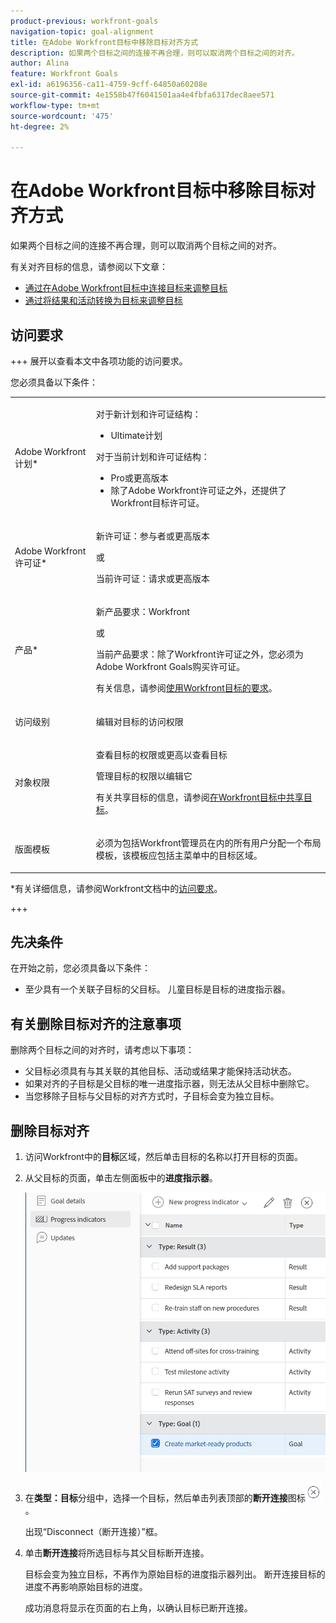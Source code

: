 ```yaml
---
product-previous: workfront-goals
navigation-topic: goal-alignment
title: 在Adobe Workfront目标中移除目标对齐方式
description: 如果两个目标之间的连接不再合理，则可以取消两个目标之间的对齐。
author: Alina
feature: Workfront Goals
exl-id: a6196356-ca11-4759-9cff-64850a60208e
source-git-commit: 4e1558b47f6041501aa4e4fbfa6317dec8aee571
workflow-type: tm+mt
source-wordcount: '475'
ht-degree: 2%

---
```


# 在Adobe Workfront目标中移除目标对齐方式

<!--Audited P&P only: 4/2025-->

如果两个目标之间的连接不再合理，则可以取消两个目标之间的对齐。

有关对齐目标的信息，请参阅以下文章：

* [通过在Adobe Workfront目标中连接目标来调整目标](../../workfront-goals/goal-alignment/align-goals-by-connecting-them.md)
* [通过将结果和活动转换为目标来调整目标](../../workfront-goals/goal-alignment/align-goals-by-converting-results-activities.md)

## 访问要求

+++ 展开以查看本文中各项功能的访问要求。

您必须具备以下条件：

<table style="table-layout:auto">
<col>
</col>
<col>
</col>
<tbody>
 <tr>
 <td role="rowheader">Adobe Workfront计划*</td>
 <td> 
   <p>对于新计划和许可证结构：
  <ul><li>Ultimate计划 </li></ul>
   </p>
<p>对于当前计划和许可证结构： 
<ul><li> Pro或更高版本 </li>
  <li>除了Adobe Workfront许可证之外，还提供了Workfront目标许可证。</li></ul></p>
   </td> 
 </tr>
 <tr>
 <td role="rowheader">Adobe Workfront许可证*</td>
 <td>
 <p>新许可证：参与者或更高版本</p>
 或
 <p>当前许可证：请求或更高版本</p> </td>
 </tr>
 <tr>
 <td role="rowheader">产品*</td>
 <td>
   <p> 新产品要求：Workfront</p>
   或
   <p>当前产品要求：除了Workfront许可证之外，您必须为Adobe Workfront Goals购买许可证。 </p> <p>有关信息，请参阅<a href="../../workfront-goals/goal-management/access-needed-for-wf-goals.md" class="MCXref xref">使用Workfront目标的要求</a>。 </p> </td>
 </tr>
 <tr>
 <td role="rowheader">访问级别</td>
 <td> <p>编辑对目标的访问权限</p> </td>
 </tr>
 <tr data-mc-conditions="">
 <td role="rowheader">对象权限</td>
 <td>
  <p>查看目标的权限或更高以查看目标</p>
  <p>管理目标的权限以编辑它</p>
  <p>有关共享目标的信息，请参阅<a href="../../workfront-goals/workfront-goals-settings/share-a-goal.md" class="MCXref xref">在Workfront目标中共享目标</a>。 </p>
  </td>
 </tr>
   <td role="rowheader"><p>版面模板</p></td>
   <td> <p>必须为包括Workfront管理员在内的所有用户分配一个布局模板，该模板应包括主菜单中的目标区域。 </p>  
</td>
  </tr>
</tbody>
</table>

*有关详细信息，请参阅Workfront文档中的[访问要求](/help/quicksilver/administration-and-setup/add-users/access-levels-and-object-permissions/access-level-requirements-in-documentation.md)。

+++

## 先决条件

在开始之前，您必须具备以下条件：

* 至少具有一个关联子目标的父目标。 儿童目标是目标的进度指示器。

## 有关删除目标对齐的注意事项

删除两个目标之间的对齐时，请考虑以下事项：

* 父目标必须具有与其关联的其他目标、活动或结果才能保持活动状态。
* 如果对齐的子目标是父目标的唯一进度指示器，则无法从父目标中删除它。
* 当您移除子目标与父目标的对齐方式时，子目标会变为独立目标。

## 删除目标对齐

<!--
Removing goal alignment differs depending on which environment you use.

### Remove goal alignment in the Production environment


1. Go to a child goal aligned to a parent goal. 
1. Click the goal name to open the **Goal Details** panel. 
1. Click the **gear icon** ![Gear icon](assets/gear-icon-settings.png) next to the parent goal, then click **Remove alignment**.

   ![Reove alignment](assets/edit-remove-alignment-350x88.png)

   The goal becomes a standalone goal and its progress no longer influences the progress of the original parent goal. 

1. (Optional) Click **Undo** in the lower-left corner of the screen if you want to revert this change and keep the goals aligned. 
1. (Optional) Add activities and results to either goals to indicate their progress. For information about adding activities and results, see the following articles:

   * [Add activities to goals in Adobe Workfront Goals](../../workfront-goals/results-and-activities/add-activities-to-goals.md) 
   * [Add results to goals in Adobe Workfront Goals](../../workfront-goals/results-and-activities/add-results-to-goals.md)
-->

1. 访问Workfront中的&#x200B;**目标**&#x200B;区域，然后单击目标的名称以打开目标的页面。
1. 从父目标的页面，单击左侧面板中的&#x200B;**进度指示器**。

   ![重新移动目标对齐方式](assets/remove-goal-alignment-from-list-unshimmed.png)

1. 在&#x200B;**类型：目标**&#x200B;分组中，选择一个目标，然后单击列表顶部的&#x200B;**断开连接**&#x200B;图标![断开连接图标](assets/disconnect-goal-to-remove-alignment-icon-unshimmed.png)。

   出现“Disconnect（断开连接）”框。

1. 单击&#x200B;**断开连接**&#x200B;将所选目标与其父目标断开连接。

   目标会变为独立目标，不再作为原始目标的进度指示器列出。 断开连接目标的进度不再影响原始目标的进度。

   成功消息将显示在页面的右上角，以确认目标已断开连接。